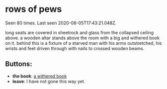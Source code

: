 # rows of pews

Seen 80 times. Last seen 2020-08-05T17:43:21.048Z.

long seats are covered in sheetrock and glass from the collapsed ceiling above. a wooden altar stands above the room with a big and withered book on it. behind this is a fixture of a starved man with his arms outstretched, his wrists and feet driven through with nails to crossed wooden beams.

## Buttons:

- **the book**: [a withered book](a-withered-book-nn8ete.md)
- **leave**: I have not gone this way yet.